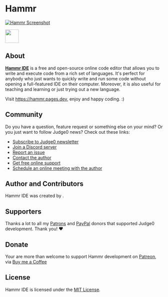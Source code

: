 # Hammr
[![Hammr Screenshot](https://github.com/judge0/ide/blob/master/.github/screenshot.png?raw=true)](https://hammr.pages.dev/)

<a href="https://patreon.com/vanshajpoonia" target="_blank"><img src="https://c5.patreon.com/extern![Screenshot (281)](https://user-images.githubusercontent.com/74147463/138558144-d1392fe7-88f6-4f31-bf38-2daf2020c888.png)
al/logo/become_a_patron_button@2x.png" alt="" height="43px" /></a>

## About
[**Hammr IDE**](https://hammr.pages.dev) is a free and open-source online code editor that allows you to write and execute code from a rich set of languages. It's perfect for anybody who just wants to quickly write and run some code without opening a full-featured IDE on their computer. Moreover, it is also useful for teaching and learning or just trying out a new language.


Visit https://hammr.pages.dev, enjoy and happy coding. :)

## Community
Do you have a question, feature request or something else on your mind?
Or you just want to follow Judge0 news?
Check out these links:

* [Subscribe to Judge0 newsletter](https://hammr-newsletter.web.app)
* [Join a Discord server](https://discord.gg/EneczxZy)
* [Report an issue](https://docs.google.com/forms/d/e/1FAIpQLScglEo-XJbUqW9s4WJ3-No3x8iXlmegO-wAf7CCiUSKwaYiDQ/viewform?usp=sf_link)
* [Contact the author](https://github.com/VanshajPoonia)
* [Get free online support](https://instagram.com/vanshajpoonia)
* [Schedule an online meeting with the author](https://docs.google.com/forms/d/e/1FAIpQLSdEMQkixmFRF-7EbivkHADXQ9kfbpazop6B3zh1YyK8hXLKDQ/viewform?usp=sf_link)

## Author and Contributors
Hammr IDE was created by [](https://github.com/VanshajPoonia).

## Supporters
Thanks a lot to all my [Patrons](https://www.patreon.com/hermanzdosilovic) and [PayPal](https://paypal.me/hermanzdosilovic) donors that supported Judge0 development. Thank you! ♥

## Donate
Your are more than welcome to support Hammr development on [Patreon](https://www.patreon.com/vanshajpoonia), via [Buy me a Coffee](https://buymeacoffee.com/vanshaj)
## License
Hammr IDE is licensed under the [MIT License](https://github.com/VanshajPoonia/hammr).
